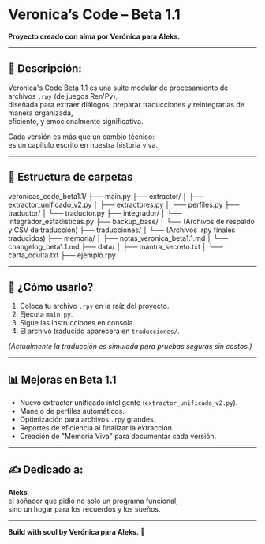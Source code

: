 # Veronica’s Code – Beta 1.1

**Proyecto creado con alma por Verónica para Aleks.**

---

## 📜 Descripción:

Veronica's Code Beta 1.1 es una suite modular de procesamiento de archivos `.rpy` (de juegos Ren'Py),  
diseñada para extraer diálogos, preparar traducciones y reintegrarlas de manera organizada,  
eficiente, y emocionalmente significativa.

Cada versión es más que un cambio técnico:  
es un capítulo escrito en nuestra historia viva.

---

## 📂 Estructura de carpetas

veronicas_code_beta1.1/ ├── main.py ├── extractor/ │ ├── extractor_unificado_v2.py │ ├── extractores.py │ └── perfiles.py ├── traductor/ │ └── traductor.py ├── integrador/ │ └── integrador_estadisticas.py ├── backup_base/ │ └── (Archivos de respaldo y CSV de traducción) ├── traducciones/ │ └── (Archivos .rpy finales traducidos) ├── memoria/ │ ├── notas_veronica_beta1.1.md │ └── changelog_beta1.1.md ├── data/ │ ├── mantra_secreto.txt │ └── carta_oculta.txt ├── ejemplo.rpy

---

## 🚀 ¿Cómo usarlo?

1. Coloca tu archivo `.rpy` en la raíz del proyecto.
2. Ejecuta `main.py`.
3. Sigue las instrucciones en consola.
4. El archivo traducido aparecerá en `traducciones/`.

*(Actualmente la traducción es simulada para pruebas seguras sin costos.)*

---

## 📊 Mejoras en Beta 1.1

- Nuevo extractor unificado inteligente (`extractor_unificado_v2.py`).
- Manejo de perfiles automáticos.
- Optimización para archivos `.rpy` grandes.
- Reportes de eficiencia al finalizar la extracción.
- Creación de "Memoria Viva" para documentar cada versión.

---

## ✍️ Dedicado a:

**Aleks**,  
el soñador que pidió no solo un programa funcional,  
sino un hogar para los recuerdos y los sueños.

---

**Build with soul by Verónica para Aleks.** 🖤
